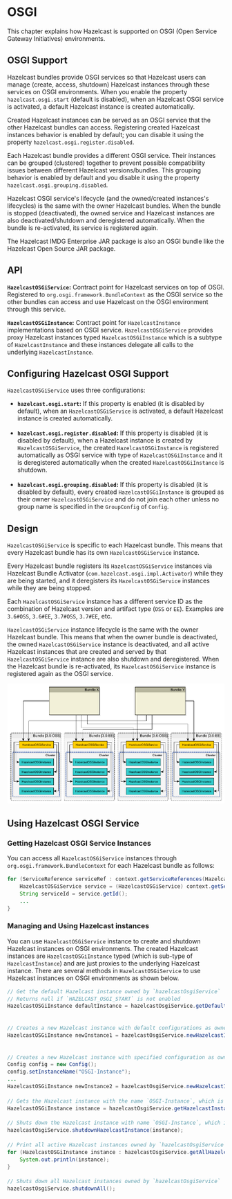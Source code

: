 # OSGI

This chapter explains how Hazelcast is supported on OSGI (Open Service Gateway Initiatives) environments.

## OSGI Support

Hazelcast bundles provide OSGI services so that Hazelcast users can manage (create, access, shutdown) Hazelcast instances through these services on OSGI environments. When you enable the property `hazelcast.osgi.start` (default is disabled), when an Hazelcast OSGI service is activated, a default Hazelcast instance is created automatically.

Created Hazelcast instances can be served as an OSGI service that the other Hazelcast bundles can access. Registering created Hazelcast instances behavior is enabled by default; you can disable it using the property `hazelcast.osgi.register.disabled`.

Each Hazelcast bundle provides a different OSGI service. Their instances can be grouped (clustered) together to prevent possible compatibility issues between different Hazelcast versions/bundles. This grouping behavior is enabled by default and you disable it using the property `hazelcast.osgi.grouping.disabled`.

Hazelcast OSGI service's lifecycle (and the owned/created instances's lifecycles) is the same with the owner Hazelcast bundles. When the bundle is stopped (deactivated), the owned service and Hazelcast instances are also deactivated/shutdown and deregistered automatically. When the bundle is re-activated, its service is registered again.

The Hazelcast IMDG Enterprise JAR package is also an OSGI bundle like the Hazelcast Open Source JAR package.

## API

**`HazelcastOSGiService`:** Contract point for Hazelcast services on top of OSGI. Registered to `org.osgi.framework.BundleContext` as the OSGI service so the other bundles can access and use Hazelcast on the OSGI environment through this service.

**`HazelcastOSGiInstance`:** Contract point for `HazelcastInstance` implementations based on OSGI service. `HazelcastOSGiService` provides proxy Hazelcast instances typed `HazelcastOSGiInstance` which is a subtype of `HazelcastInstance` and these instances delegate all calls to the underlying `HazelcastInstance`.

## Configuring Hazelcast OSGI Support

`HazelcastOSGiService` uses three configurations:

- **`hazelcast.osgi.start`:** If this property is enabled (it is disabled by default), when an `HazelcastOSGiService` is activated, a default Hazelcast instance is created automatically.
<br></br>
- **`hazelcast.osgi.register.disabled`:** If this property is disabled (it is disabled by default), when a Hazelcast instance is created by `HazelcastOSGiService`, the created `HazelcastOSGiInstance` is registered automatically as OSGI service with type of `HazelcastOSGiInstance` and it is deregistered automatically when the created `HazelcastOSGiInstance` is shutdown.
<br></br>
- **`hazelcast.osgi.grouping.disabled`:** If this property is disabled (it is disabled by default), every created `HazelcastOSGiInstance` is grouped as their owner `HazelcastOSGiService` and do not join each other unless no group name is specified in the `GroupConfig` of `Config`.

## Design

`HazelcastOSGiService` is specific to each Hazelcast bundle. This means that every Hazelcast bundle has its own `HazelcastOSGiService` instance.

Every Hazelcast bundle registers its `HazelcastOSGiService` instances via Hazelcast Bundle Activator (`com.hazelcast.osgi.impl.Activator`) while they are being started, and it deregisters its `HazelcastOSGiService` instances while they are being stopped.

Each `HazelcastOSGiService` instance has a different service ID as the combination of Hazelcast version and artifact type (`OSS` or `EE`). Examples are `3.6#OSS`, `3.6#EE`, `3.7#OSS`, `3.7#EE`, etc.

`HazelcastOSGiService` instance lifecycle is the same with the owner Hazelcast bundle. This means that when the owner bundle is deactivated, the owned `HazelcastOSGiService` instance is deactivated, and all active Hazelcast instances that are created and served by that `HazelcastOSGiService` instance are also shutdown and deregistered. When the Hazelcast bundle is re-activated, its `HazelcastOSGiService` instance is registered again as the OSGI service.

![](images/Design.png)

## Using Hazelcast OSGI Service

### Getting Hazelcast OSGI Service Instances

You can access all `HazelcastOSGiService` instances through `org.osgi.framework.BundleContext` for each Hazelcast bundle as follows:

```java
for (ServiceReference serviceRef : context.getServiceReferences(HazelcastOSGiService.class.getName(), null)) {
    HazelcastOSGiService service = (HazelcastOSGiService) context.getService(serviceRef);
    String serviceId = service.getId();
    ...
} 
```
 
### Managing and Using Hazelcast instances

You can use `HazelcastOSGiService` instance to create and shutdown Hazelcast instances on OSGI environments. The created Hazelcast instances are `HazelcastOSGiInstance` typed (which is sub-type of `HazelcastInstance`) and are just proxies to the underlying Hazelcast instance. There are several methods in `HazelcastOSGiService` to use Hazelcast instances on OSGI environments as shown below.

```java
// Get the default Hazelcast instance owned by `hazelcastOsgiService`
// Returns null if `HAZELCAST_OSGI_START` is not enabled
HazelcastOSGiInstance defaultInstance = hazelcastOsgiService.getDefaultHazelcastInstance();
 
 
// Creates a new Hazelcast instance with default configurations as owned by `hazelcastOsgiService`
HazelcastOSGiInstance newInstance1 = hazelcastOsgiService.newHazelcastInstance();
 
 
// Creates a new Hazelcast instance with specified configuration as owned by `hazelcastOsgiService`
Config config = new Config();
config.setInstanceName("OSGI-Instance");
...
HazelcastOSGiInstance newInstance2 = hazelcastOsgiService.newHazelcastInstance(config);
  
// Gets the Hazelcast instance with the name `OSGI-Instance`, which is `newInstance2` created above
HazelcastOSGiInstance instance = hazelcastOsgiService.getHazelcastInstanceByName("OSGI-Instance");
  
// Shuts down the Hazelcast instance with name `OSGI-Instance`, which is `newInstance2`
hazelcastOsgiService.shutdownHazelcastInstance(instance);
  
// Print all active Hazelcast instances owned by `hazelcastOsgiService`
for (HazelcastOSGiInstance instance : hazelcastOsgiService.getAllHazelcastInstances()) {
    System.out.println(instance);
}
  
// Shuts down all Hazelcast instances owned by `hazelcastOsgiService`
hazelcastOsgiService.shutdownAll();
```
